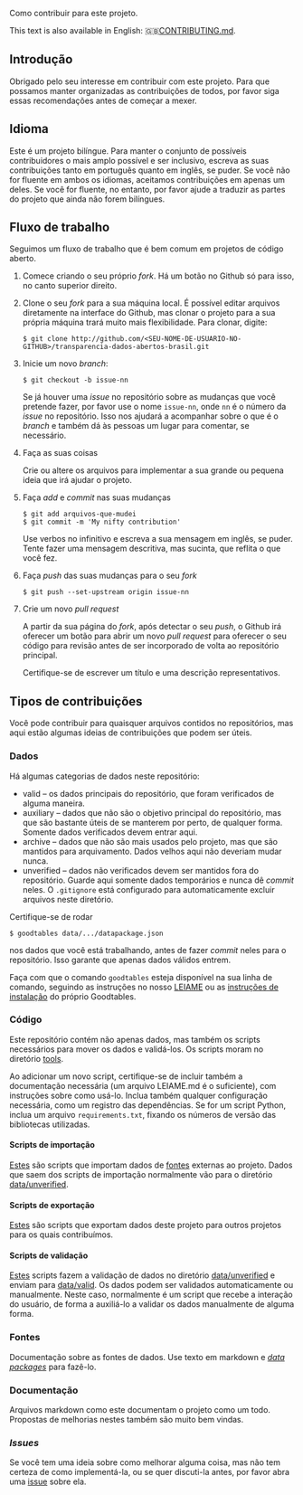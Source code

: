 Como contribuir para este projeto.

This text is also available in English: 🇬🇧[CONTRIBUTING.md](CONTRIBUTING.md).

## Introdução

Obrigado pelo seu interesse em contribuir com este projeto. Para que possamos
manter organizadas as contribuições de todos, por favor siga essas
recomendações antes de começar a mexer.

## Idioma

Este é um projeto bilíngue. Para manter o conjunto de possíveis contribuidores
o mais amplo possível e ser inclusivo, escreva as suas contribuições tanto em
português quanto em inglês, se puder. Se você não for fluente em ambos os
idiomas, aceitamos contribuições em apenas um deles. Se você for fluente, no
entanto, por favor ajude a traduzir as partes do projeto que ainda não forem
bilíngues.

## Fluxo de trabalho

Seguimos um fluxo de trabalho que é bem comum em projetos de código aberto.

1. Comece criando o seu próprio *fork*. Há um botão no Github só para isso, no
   canto superior direito.
2. Clone o seu *fork* para a sua máquina local. É possível editar arquivos
   diretamente na interface do Github, mas clonar o projeto para a sua
   própria máquina trará muito mais flexibilidade. Para clonar, digite:
   
   `$ git clone http://github.com/<SEU-NOME-DE-USUARIO-NO-GITHUB>/transparencia-dados-abertos-brasil.git`
3. Inicie um novo *branch*:
   
   `$ git checkout -b issue-nn`
   
   Se já houver uma *issue* no repositório sobre as mudanças que você pretende
   fazer, por favor use o nome `issue-nn`, onde `nn` é o número da *issue* no
   repositório. Isso nos ajudará a acompanhar sobre o que é o *branch* e
   também dá às pessoas um lugar para comentar, se necessário.
4. Faça as suas coisas
   
   Crie ou altere os arquivos para implementar a sua grande ou pequena ideia
   que irá ajudar o projeto.
5. Faça *add* e *commit* nas suas mudanças

   ```
   $ git add arquivos-que-mudei
   $ git commit -m 'My nifty contribution'
   ```
   
   Use verbos no infinitivo e escreva a sua mensagem em inglês, se puder.
   Tente fazer uma mensagem descritiva, mas sucinta, que reflita o que você
   fez.
6. Faça *push* das suas mudanças para o seu *fork*

   `$ git push --set-upstream origin issue-nn`
7. Crie um novo *pull request*

   A partir da sua página do *fork*, após detectar o seu *push*, o Github irá
   oferecer um botão para abrir um novo *pull request* para oferecer o seu
   código para revisão antes de ser incorporado de volta ao repositório
   principal.
   
   Certifique-se de escrever um título e uma descrição representativos.

## Tipos de contribuições

Você pode contribuir para quaisquer arquivos contidos no repositórios, mas
aqui estão algumas ideias de contribuições que podem ser úteis.

### Dados

Há algumas categorias de dados neste repositório:

* valid – os dados principais do repositório, que foram verificados de alguma
  maneira.
* auxiliary – dados que não são o objetivo principal do repositório, mas que
  são bastante úteis de se manterem por perto, de qualquer forma. Somente
  dados verificados devem entrar aqui.
* archive – dados que não são mais usados pelo projeto, mas que são mantidos
  para arquivamento. Dados velhos aqui não deveriam mudar nunca.
* unverified – dados não verificados devem ser mantidos fora do repositório.
  Guarde aqui somente dados temporários e nunca dê *commit* neles. O
  `.gitignore` está configurado para automaticamente excluir arquivos neste
  diretório.

Certifique-se de rodar

```
$ goodtables data/.../datapackage.json
```

nos dados que você está trabalhando, antes de fazer *commit* neles para o
repositório. Isso garante que apenas dados válidos entrem.

Faça com que o comando `goodtables` esteja disponível na sua linha de comando,
seguindo as instruções no nosso [LEIAME](LEIA.md) ou as
[instruções de instalação](https://github.com/frictionlessdata/goodtables-py#installing)
do próprio Goodtables.

### Código

Este repositório contém não apenas dados, mas também os scripts necessários
para mover os dados e validá-los. Os scripts moram no diretório
[tools](tools/).

Ao adicionar um novo script, certifique-se de incluir também a documentação
necessária (um arquivo LEIAME.md é o suficiente), com instruções sobre como
usá-lo. Inclua também qualquer configuração necessária, como um registro das
dependências. Se for um script Python, inclua um arquivo `requirements.txt`,
fixando os números de versão das bibliotecas utilizadas.

#### Scripts de importação

[Estes](tools/import/) são scripts que importam dados de [fontes](#sources)
externas ao projeto. Dados que saem dos scripts de importação normalmente vão
para o diretório [data/unverified](data/unverified/).

#### Scripts de exportação

[Estes](tools/export/) são scripts que exportam dados deste projeto para
outros  projetos para os quais contribuímos.

#### Scripts de validação

[Estes](tools/export/) scripts fazem a validação de dados no diretório
[data/unverified](data/unverified/) e enviam para [data/valid](data/valid/).
Os dados podem ser validados automaticamente ou manualmente. Neste caso,
normalmente é um script que recebe a interação do usuário, de forma a
auxiliá-lo a validar os dados manualmente de alguma forma.

### Fontes

Documentação sobre as fontes de dados. Use texto em markdown e
*[data packages](https://frictionlessdata.io/specs/data-package/)* para
fazê-lo.

### Documentação

Arquivos markdown como este documentam o projeto como um todo. Propostas de
melhorias nestes também são muito bem vindas.

### *Issues*

Se você tem uma ideia sobre como melhorar alguma coisa, mas não tem certeza de
como implementá-la, ou se quer discuti-la antes, por favor abra uma
[issue](/augusto-herrmann/transparencia-dados-abertos-brasil/issues) sobre ela.

